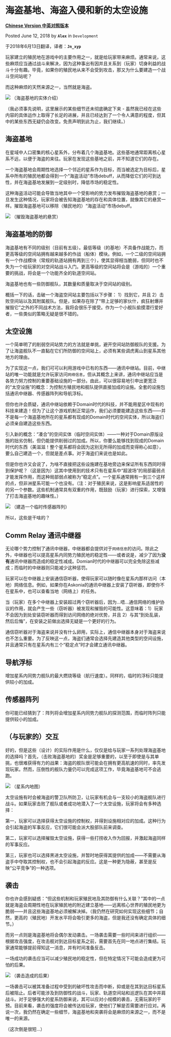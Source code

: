 # 海盗基地、海盗入侵和新的太空设施

[**Chinese Version 中英对照版本**](20180612-chs&eng.md)

Posted June 12, 2018 by **`Alex`** in `Development`

于2018年6月13日翻译，译者：**`Jn_xyp`**

玩家建立的殖民地在游戏中的主要作用之一，就是给玩家带来麻烦。通常来说，这些麻烦应当通过战斗来解决，因为这种事出有因并且关系到（玩家）切身利益的战斗十分有趣。毕竟，如果你的殖民地从来不会受到攻击，那又为什么要建造一个战斗空间站呢？

而这种麻烦的天然来源之一，当然就是海盗。

![][base_tooltip]
（海盗基地的实体介绍）

（我必须事先说明，这里展示的某些细节还未彻底确定下来 - 虽然我已经在这些内容的具体运作上取得了长足的进展，并且已经达到了一个令人满意的程度，但其中的某些东西无疑仍会改变。免责声明到此为止，我们继续。）

## 海盗基地

在星域中人口密集的核心星系外，分布着几个海盗基地。这些基地通常距离核心星系不远，以便于海盗的来往。玩家在发现这些基地之前，并不知道它们的存在。

一个海盗基地会周期性地选择一个邻近的星系作为目标，而当被选定为目标后，星系中所有的殖民地都会得到一个“海盗活动”市场debuff，从而降低它们的可到达性，并在海盗基地发展到一定级别时，降低市场的稳定性。

这种海盗活动可能会导致当地其中一个受影响的势力发布摧毁海盗基地的悬赏；一旦发生这种情况，玩家将会被告知海盗基地的存在和具体位置，就像其它的悬赏一样。摧毁海盗基地可以移除（殖民地的）“海盗活动”市场debuff。

![][base_bounty]
（摧毁海盗基地的悬赏）

## 海盗基地的防御

海盗基地有不同的级别（目前有五级）。最低等级（的基地）不具备作战能力，而更高等级的空间站拥有越来越多的作战（船体）模块。例如，一个二级的空间站拥有一个作战模块（常规的轨道站拥有两到三个），使其显得相当脆弱，但同时也不失为一个给玩家的对空间站战斗入门。更高等级的空间站将会是（游戏的）一个重要的挑战，将会是一个功能齐全的轨道空间站。

海盗基地也有一些防御舰队，其数量和质量取决于空间站的级别。

概括一下的话，击破一个海盗空间站主要包括以下步骤：
1）找到它，并且 2）击败空间站以及其附属舰队。但是，如果存在除了“带上足够的家伙什，疯狂射爆并摧毁它”之外的不同战术方法，我将会很乐于接受。作为一个小舰队偷摸潜行爱好者，一些类似的策略无疑是很不错的。

## 太空设施

一个简单明了的削弱空间站势力的方法就是单挑，避开空间站防御舰队的支援。为了让海盗舰队不一直黏在它们所防御的空间站上，必须有某些调虎离山到星系其他地方的理由。

为了实现这一点，我们可可以利用游戏中已有的东西——通讯中继站。目前，中继站的唯一功能就是允许玩家访问`网络信息`，但从其概念上来讲，通讯中继站应当是各势力努力控制的重要基础设施的一部分。由此，可以很容易地引申出更宽泛的“太空设施”的概念：为控制方殖民地和舰队提供直接加成的设施。全套的设施包括通讯中继器、传感器阵列和导航浮标。

但你也许会质疑，通讯中继站依赖于Domain时代的科技，并不能用星区中现有的科技来建造！但为了让这个游戏机制正常运作，我们必须要能建造这些东西——并不是每一个海盗基地所在的星系都有现成的Domain时代的空间实体，所以海盗们必须亲自建造这些东西。

引入新的概念：“凑合”的空间实体（临时空间实体）——一种对于Domain原版设施的拙劣仿制，但仍能提供削弱过的加成。所以，你要么能够找到现成的Domain时代的东西（美滋滋！整个星系都将会因为这别无所得的加成而变得称心如意），要么自己建造一个，但就是差点事。对于海盗们来说也是如此。

但是你也许又会说了，为啥不直接把这些设施建在基地旁边来保证所有东西同时得到保护呢？（这是因为）这其中使用到的技术只有在星系中“超波场”的局部最弱点才能发挥作用，而这种局部弱点被称为“稳定点”。一个星系通常拥有一到三个这样的点，但非洲星系可能一个也没有。（注：对于殖民来说，这是影响星系适居性的的另一个参数。这些机制通常具有双重的作用，既鼓励（玩家）进行探索，又增强了打击海盗基地的趣味性。）

![][build_sensor_array]
（建造一个临时传感器阵列）

所以，这些是干啥的？

## Comm Relay 通讯中继器

无论哪个势力控制了通讯中继器，中继器都会提供对于`网络信息`的访问。除此之外，中继器也可以提高星系内同势力殖民地的稳定性——或者说是，减少了因为**没有**通讯中继器而造成的稳定性减成。Domian时代的中继器可以完全免除这些减成；而临时的中继器则只能减少这种惩罚。

玩家可以在中继器上安装通信窃听器，使得玩家可以随时像在星系内那样访问（本地）网络信息。例如，如果你在Askonia的通讯中继器上安装了窃听器，即使你不在星系中，也可以查看当地（网络上）的任务。

当（玩家）在多个中继器上安装超过两个窃听器后，因为...唔...通信网络的维护协议的作用，就会产生一些（窃听器）被发现和摧毁的可能性。这意味着：1）玩家不会因为到处安装窃听器而得到访问网络的绝对优势，并且 2）与其“到处乱装，然后后悔”，在安装之前做出选择无疑是一个更好的行为。

通信窃听器对于海盗来说并没有什么卵用，实际上，通信中继器本身对于海盗来说也不怎么重要。为了反映这一点，海盗们通常会选择先建造其他类型的空间设施，并且通常只有在星系内有三个“稳定点”时才会建立通讯中继器。

## 导航浮标

增加星系内同势力舰队的最大燃烧等级（航行速度）。同样的，临时的浮标只能提供较小的加成。

## 传感器阵列

你可能已经猜到了：阵列将会增加星系内同势力舰队的探测范围，而临时阵列只能提供较小的加成。

## （与玩家的）交互

好的，但是这些（设计）的实际作用是什么，仅仅是给与玩家一系列处理海盗基地的选择吗？首先，（击败海盗基地的）奖金是足够重要的，以至于即使是与其单挑，也很难获得有力的战果：海盗的舰队很可能会在拥有更高航速的同时，率先发现玩家。然而，压倒性的舰队力量仍可以完成这项工作，毕竟海盗基地可不会逃跑。

![][base_map]
（星系内地图）

太空设施有时会被海盗的警卫队所防卫，让玩家有机会与一支较小的海盗舰队进行战斗。如果玩家击败了舰队或者成功地潜入了一个太空设施，玩家将会有多种选择：

第一，玩家可以选择获得太空设施的控制权，并得到设施相对应的加成。这种行为会引起海盗的军事反应，它们很可能会派大股部队前来调查。

第二，玩家可以选择摧毁太空设施，获得一些打捞收入作为回报，并激起海盗同样的军事反应。

第三，玩家也可以选择黑进太空设施，并暂时地获得其提供的加成——不需要从海盗手中夺取其控制权，也不会引起海盗的反应。这是一种更为隐蔽，甚至是反映“公平竞争”的一种选项。

## 袭击

你也许会感到疑惑：“但这些机制和玩家殖民地及其防御有什么关联？”其中的一点就是海盗会周期性地在玩家殖民地的附近建立基地——远离核心世界的殖民地更为脆弱——并且这些海盗基地必须被解决掉。（我仍然在研究如何实现这些细节；自然，更高的（殖民地）开发水平将会吸引更多的海盗，但是我还没有确定具体的细节。）

而另一点则是海盗基地将会偶尔发动袭击。一场袭击需要一些时间来进行组织——根据攻击强度，在攻击舰对到达目标星系之前，需要首先在同一地点进行集结。玩家通常能够提前得知这一消息，并有时间准备反击。

一场成功的袭击应当可以减少殖民地的稳定性，但在特定情况下可能会造成更为可怕的后果。

![][raid_aftermath]
（袭击造成的后果）

一场袭击可以被其准备过程中受到的破坏性攻击而中断，抑或是在其到达目标星系后被阻止。后者可能涉及到防御性的战斗，玩家、轨道空间站和巡逻队在其中并肩战斗。对于足够强大的星系防御来说，其可以应对小规模的袭击，无需玩家的干预。目前来看，袭击的强度将会被传达给玩家，使他们了解是否需要进行应对。再说一次，我仍然在确定一些细节，海盗基地和突袭将会是麻烦的来源之一，而不是唯一的来源。

（这次倒是很短...）

[base_bounty]: 20180612-base_bounty.jpg
[base_map]: 20180612-base_map.jpg
[base_tooltip]: 20180612-base_tooltip.jpg
[build_sensor_array]: 20180612-build_sensor_array.jpg
[raid_aftermath]: 20180612-raid_aftermath.jpg